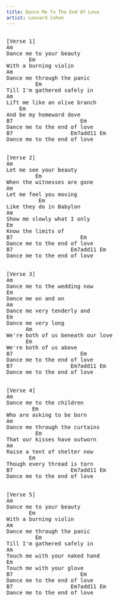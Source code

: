 ```yaml
---
title: Dance Me To The End Of Love
artist: Leonard Cohen
---
```

<pre>

[Verse 1]
Am
Dance me to your beauty
       Em
With a burning violin
Am
Dance me through the panic
         Em  
Till I'm gathered safely in
Am
Lift me like an olive branch
    Em
And be my homeward dove
B7                     Em
Dance me to the end of love
B7                  Em7add11 Em
Dance me to the end of love


[Verse 2]
Am
Let me see your beauty
         Em
When the witnesses are gone
Am
Let me feel you moving
          Em
Like they do in Babylon
Am
Show me slowly what I only
Em
Know the limits of
B7                     Em
Dance me to the end of love
B7                  Em7add11 Em
Dance me to the end of love


[Verse 3]
Am
Dance me to the wedding now
Em
Dance me on and on
Am
Dance me very tenderly and
Em
Dance me very long
      Am
We're both of us beneath our love
      Em
We're both of us above
B7                     Em
Dance me to the end of love
B7                  Em7add11 Em
Dance me to the end of love


[Verse 4]
Am
Dance me to the children
        Em
Who are asking to be born
Am
Dance me through the curtains
         Em
That our kisses have outworn
Am
Raise a tent of shelter now
       Em
Though every thread is torn
B7                  Em7add11 Em
Dance me to the end of love


[Verse 5]
Am
Dance me to your beauty
       Em
With a burning violin
Am
Dance me through the panic
         Em
Till I'm gathered safely in
Am
Touch me with your naked hand
Em
Touch me with your glove
B7                     Em
Dance me to the end of love
B7                  Em7add11 Em
Dance me to the end of love
</pre>
